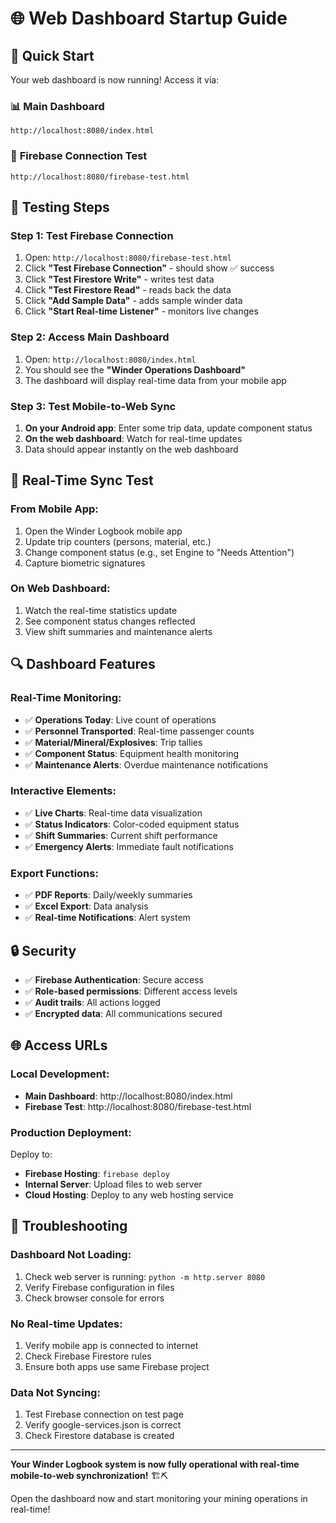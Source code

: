 # 🌐 Web Dashboard Startup Guide

## 🚀 **Quick Start**

Your web dashboard is now running! Access it via:

### 📊 **Main Dashboard**
```
http://localhost:8080/index.html
```

### 🧪 **Firebase Connection Test**
```
http://localhost:8080/firebase-test.html
```

## 🔧 **Testing Steps**

### Step 1: Test Firebase Connection
1. Open: `http://localhost:8080/firebase-test.html`
2. Click **"Test Firebase Connection"** - should show ✅ success
3. Click **"Test Firestore Write"** - writes test data
4. Click **"Test Firestore Read"** - reads back the data
5. Click **"Add Sample Data"** - adds sample winder data
6. Click **"Start Real-time Listener"** - monitors live changes

### Step 2: Access Main Dashboard
1. Open: `http://localhost:8080/index.html`
2. You should see the **"Winder Operations Dashboard"**
3. The dashboard will display real-time data from your mobile app

### Step 3: Test Mobile-to-Web Sync
1. **On your Android app**: Enter some trip data, update component status
2. **On the web dashboard**: Watch for real-time updates
3. Data should appear instantly on the web dashboard

## 📱 **Real-Time Sync Test**

### From Mobile App:
1. Open the Winder Logbook mobile app
2. Update trip counters (persons, material, etc.)
3. Change component status (e.g., set Engine to "Needs Attention")
4. Capture biometric signatures

### On Web Dashboard:
1. Watch the real-time statistics update
2. See component status changes reflected
3. View shift summaries and maintenance alerts

## 🔍 **Dashboard Features**

### Real-Time Monitoring:
- ✅ **Operations Today**: Live count of operations
- ✅ **Personnel Transported**: Real-time passenger counts
- ✅ **Material/Mineral/Explosives**: Trip tallies
- ✅ **Component Status**: Equipment health monitoring
- ✅ **Maintenance Alerts**: Overdue maintenance notifications

### Interactive Elements:
- ✅ **Live Charts**: Real-time data visualization
- ✅ **Status Indicators**: Color-coded equipment status
- ✅ **Shift Summaries**: Current shift performance
- ✅ **Emergency Alerts**: Immediate fault notifications

### Export Functions:
- ✅ **PDF Reports**: Daily/weekly summaries
- ✅ **Excel Export**: Data analysis
- ✅ **Real-time Notifications**: Alert system

## 🔒 **Security**

- ✅ **Firebase Authentication**: Secure access
- ✅ **Role-based permissions**: Different access levels
- ✅ **Audit trails**: All actions logged
- ✅ **Encrypted data**: All communications secured

## 🌐 **Access URLs**

### Local Development:
- **Main Dashboard**: http://localhost:8080/index.html
- **Firebase Test**: http://localhost:8080/firebase-test.html

### Production Deployment:
Deploy to:
- **Firebase Hosting**: `firebase deploy`
- **Internal Server**: Upload files to web server
- **Cloud Hosting**: Deploy to any web hosting service

## 🔧 **Troubleshooting**

### Dashboard Not Loading:
1. Check web server is running: `python -m http.server 8080`
2. Verify Firebase configuration in files
3. Check browser console for errors

### No Real-time Updates:
1. Verify mobile app is connected to internet
2. Check Firebase Firestore rules
3. Ensure both apps use same Firebase project

### Data Not Syncing:
1. Test Firebase connection on test page
2. Verify google-services.json is correct
3. Check Firestore database is created

---

**Your Winder Logbook system is now fully operational with real-time mobile-to-web synchronization!** 🏗️⛏️

Open the dashboard now and start monitoring your mining operations in real-time!
